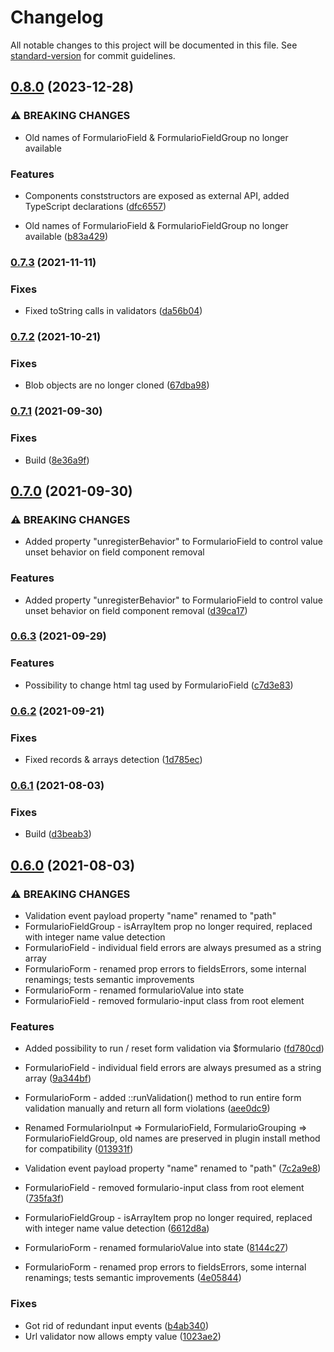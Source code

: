 # Changelog

All notable changes to this project will be documented in this file. See [standard-version](https://github.com/conventional-changelog/standard-version) for commit guidelines.

## [0.8.0](https://github.com/retailcrm/vue-formulario/compare/v0.7.3...v0.8.0) (2023-12-28)


### ⚠ BREAKING CHANGES

* Old names of FormularioField & FormularioFieldGroup no longer available

### Features

* Components conststructors are exposed as external API, added TypeScript declarations ([dfc6557](https://github.com/retailcrm/vue-formulario/commit/dfc6557bc632489daeb8f4ae44ad208f6c6a9997))


* Old names of FormularioField & FormularioFieldGroup no longer available ([b83a429](https://github.com/retailcrm/vue-formulario/commit/b83a42911749272c9c8bd35c4ea10f687c5d8821))

### [0.7.3](https://github.com/retailcrm/vue-formulario/compare/v0.7.2...v0.7.3) (2021-11-11)


### Fixes

* Fixed toString calls in validators ([da56b04](https://github.com/retailcrm/vue-formulario/commit/da56b04213b6ebc3d001a273b26a350a59e0382b))

### [0.7.2](https://github.com/retailcrm/vue-formulario/compare/v0.7.1...v0.7.2) (2021-10-21)


### Fixes

* Blob objects are no longer cloned ([67dba98](https://github.com/retailcrm/vue-formulario/commit/67dba981a15b04a84512de277f633d0f7d19d543))

### [0.7.1](https://github.com/retailcrm/vue-formulario/compare/v0.7.0...v0.7.1) (2021-09-30)


### Fixes

* Build ([8e36a9f](https://github.com/retailcrm/vue-formulario/commit/8e36a9f59dc21d0efc4f3dfe97fe992c204ee3e0))

## [0.7.0](https://github.com/retailcrm/vue-formulario/compare/v0.6.3...v0.7.0) (2021-09-30)


### ⚠ BREAKING CHANGES

* Added property "unregisterBehavior" to FormularioField to control value unset behavior on field component removal

### Features

* Added property "unregisterBehavior" to FormularioField to control value unset behavior on field component removal ([d39ca17](https://github.com/retailcrm/vue-formulario/commit/d39ca17e45cb5957bd9b9916b6e904993e660bc5))

### [0.6.3](https://github.com/retailcrm/vue-formulario/compare/v0.6.2...v0.6.3) (2021-09-29)


### Features

* Possibility to change html tag used by FormularioField ([c7d3e83](https://github.com/retailcrm/vue-formulario/commit/c7d3e833a4f27869d12e7f66acb503eb48cbd14b))

### [0.6.2](https://github.com/retailcrm/vue-formulario/compare/v0.6.1...v0.6.2) (2021-09-21)


### Fixes

* Fixed records & arrays detection ([1d785ec](https://github.com/retailcrm/vue-formulario/commit/1d785ec5eb74be001e0903b0f8c31aa87a20ef9b))

### [0.6.1](https://github.com/retailcrm/vue-formulario/compare/v0.6.0...v0.6.1) (2021-08-03)


### Fixes

* Build ([d3beab3](https://github.com/retailcrm/vue-formulario/commit/d3beab358387e5aaa99a957af9afdee158ccd30f))

## [0.6.0](https://github.com/retailcrm/vue-formulario/compare/v0.5.1...v0.6.0) (2021-08-03)


### ⚠ BREAKING CHANGES

* Validation event payload property "name" renamed to "path"
* FormularioFieldGroup - isArrayItem prop no longer required, replaced with integer name value detection
* FormularioField - individual field errors are always presumed as a string array
* FormularioForm - renamed prop errors to fieldsErrors, some internal renamings; tests semantic improvements
* FormularioForm - renamed formularioValue into state
* FormularioField - removed formulario-input class from root element

### Features

* Added possibility to run / reset form validation via $formulario ([fd780cd](https://github.com/retailcrm/vue-formulario/commit/fd780cd585d55d2f4cc0aac9c24ed515f0cf8c57))
* FormularioField - individual field errors are always presumed as a string array ([9a344bf](https://github.com/retailcrm/vue-formulario/commit/9a344bf8b52f1889fcc93a253b08de5c360e5873))
* FormularioForm - added ::runValidation() method to run entire form validation manually and return all form violations ([aee0dc9](https://github.com/retailcrm/vue-formulario/commit/aee0dc977a538e6279ce0006ae675182f44f1333))
* Renamed FormularioInput => FormularioField, FormularioGrouping => FormularioFieldGroup, old names are preserved in plugin install method for compatibility ([013931f](https://github.com/retailcrm/vue-formulario/commit/013931fbfc1d0a5d0a8b27c7a2b9555a039bd142))
* Validation event payload property "name" renamed to "path" ([7c2a9e8](https://github.com/retailcrm/vue-formulario/commit/7c2a9e8110b443f0f2108d963dcd510e0ff2feb5))


* FormularioField - removed formulario-input class from root element ([735fa3f](https://github.com/retailcrm/vue-formulario/commit/735fa3f126b7b9f8f485b5928f396f2d787ace18))
* FormularioFieldGroup - isArrayItem prop no longer required, replaced with integer name value detection ([6612d8a](https://github.com/retailcrm/vue-formulario/commit/6612d8a5f930b535241cd0d27e2bfe7742f71627))
* FormularioForm - renamed formularioValue into state ([8144c27](https://github.com/retailcrm/vue-formulario/commit/8144c27c692fce3e685086180cffa52a3f78a25b))
* FormularioForm - renamed prop errors to fieldsErrors, some internal renamings; tests semantic improvements ([4e05844](https://github.com/retailcrm/vue-formulario/commit/4e05844e7325323d7c2054d362a5c1ae2cca8e13))


### Fixes

* Got rid of redundant input events ([b4ab340](https://github.com/retailcrm/vue-formulario/commit/b4ab3404a4ea078f0e2834a07afa93aa57bc025d))
* Url validator now allows empty value ([1023ae2](https://github.com/retailcrm/vue-formulario/commit/1023ae2fc17b4a170d1ba444f1222fd0563b5caa))
